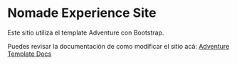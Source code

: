 # Nomade Experience Site

Este sitio utiliza el template Adventure con Bootstrap.

Puedes revisar la documentación de como modificar el sitio acá: [Adventure Template Docs](https://nomadexperiencechile.com/Adventure-doc/index.html)
